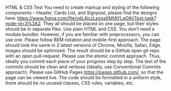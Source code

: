 HTML & CSS Test
You need to create markup and styling of the following components – Header, Cards List, and 
Signpost, please find the designs here: 
https://www.figma.com/file/vdL4jczLeznaXMtAYLqO6j/Test-task?node-id=3%3A2. They all 
should be placed on one page, but their styles should be in separate files.
Use plain HTML and CSS. You don’t need a module bundler. However, if you are familiar with 
preprocessors, you can use one.
Please follow BEM notation and mobile-first approach. The page should look the same in 2 
latest versions of Chrome, Mozilla, Safari, Edge.
Images should be optimized. 
The result should be a GitHub open git repo with an open pull-request. Please use the atomic 
commit approach. Thus, ideally you commit each piece of your progress step by step. The text 
of the commits should be clean and verbose (ideally, use Conventional Commits approach).
Please use GitHub Pages https://pages.github.com/, so that the page can be viewed live. 
The code should be formatted in a uniform style, there should be no unused classes, CSS rules, 
variables, etc.
